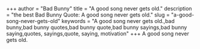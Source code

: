 +++
author = "Bad Bunny"
title = "A good song never gets old."
description = "the best Bad Bunny Quote: A good song never gets old."
slug = "a-good-song-never-gets-old"
keywords = "A good song never gets old.,bad bunny,bad bunny quotes,bad bunny quote,bad bunny sayings,bad bunny saying,quotes, sayings,quote, saying, motivation"
+++
A good song never gets old.
